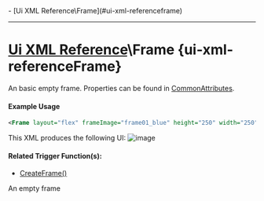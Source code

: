 <div id="toc" markdown="1">
- [Ui XML Reference\Frame](#ui-xml-referenceframe)

</div>

***

# [Ui XML Reference](Ui-XML)\\Frame {ui-xml-referenceFrame}

[](overview-start)

An basic empty frame. Properties can be found in [CommonAttributes](https://wiki.funovus.com/master/Ui-XML-CommonAttributes).

#### Example Usage
[](example-usage-start)
```xml
<Frame layout="flex" frameImage="frame01_blue" height="250" width="250" />
```
This XML produces the following UI:
![image](https://user-images.githubusercontent.com/34138206/149568035-22056e14-9a3c-4dbe-a348-e03215caf9f3.png)

[](example-usage-end)

[](extra-section-start)
#### Related Trigger Function(s):
- [CreateFrame()](https://wiki.funovus.com/master/Trigger-API-Reference-DCEI-Functions-Custom-UI#createframe-1)
[](extra-section-end)

[](overview-end)

An empty frame

